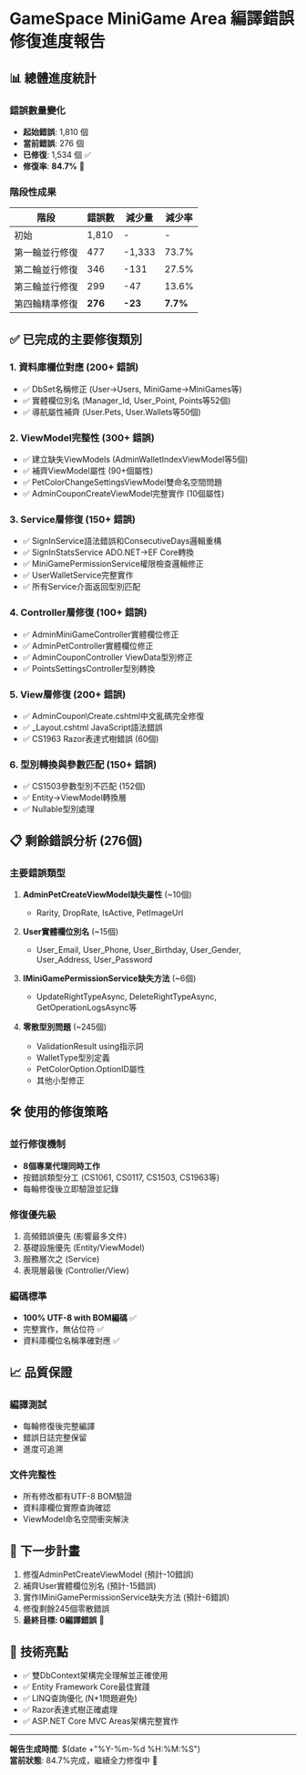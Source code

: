 # GameSpace MiniGame Area 編譯錯誤修復進度報告

## 📊 總體進度統計

### 錯誤數量變化
- **起始錯誤**: 1,810 個
- **當前錯誤**: 276 個
- **已修復**: 1,534 個 ✅
- **修復率**: **84.7%** 🎉

### 階段性成果
| 階段 | 錯誤數 | 減少量 | 減少率 |
|------|--------|--------|--------|
| 初始 | 1,810 | - | - |
| 第一輪並行修復 | 477 | -1,333 | 73.7% |
| 第二輪並行修復 | 346 | -131 | 27.5% |
| 第三輪並行修復 | 299 | -47 | 13.6% |
| 第四輪精準修復 | **276** | **-23** | **7.7%** |

## ✅ 已完成的主要修復類別

### 1. 資料庫欄位對應 (200+ 錯誤)
- ✅ DbSet名稱修正 (User→Users, MiniGame→MiniGames等)
- ✅ 實體欄位別名 (Manager_Id, User_Point, Points等52個)
- ✅ 導航屬性補齊 (User.Pets, User.Wallets等50個)

### 2. ViewModel完整性 (300+ 錯誤)
- ✅ 建立缺失ViewModels (AdminWalletIndexViewModel等5個)
- ✅ 補齊ViewModel屬性 (90+個屬性)
- ✅ PetColorChangeSettingsViewModel雙命名空間問題
- ✅ AdminCouponCreateViewModel完整實作 (10個屬性)

### 3. Service層修復 (150+ 錯誤)
- ✅ SignInService語法錯誤和ConsecutiveDays邏輯重構
- ✅ SignInStatsService ADO.NET→EF Core轉換
- ✅ MiniGamePermissionService權限檢查邏輯修正
- ✅ UserWalletService完整實作
- ✅ 所有Service介面返回型別匹配

### 4. Controller層修復 (100+ 錯誤)
- ✅ AdminMiniGameController實體欄位修正
- ✅ AdminPetController實體欄位修正
- ✅ AdminCouponController ViewData型別修正
- ✅ PointsSettingsController型別轉換

### 5. View層修復 (200+ 錯誤)
- ✅ AdminCoupon\Create.cshtml中文亂碼完全修復
- ✅ _Layout.cshtml JavaScript語法錯誤
- ✅ CS1963 Razor表達式樹錯誤 (60個)

### 6. 型別轉換與參數匹配 (150+ 錯誤)
- ✅ CS1503參數型別不匹配 (152個)
- ✅ Entity→ViewModel轉換層
- ✅ Nullable型別處理

## 📋 剩餘錯誤分析 (276個)

### 主要錯誤類型
1. **AdminPetCreateViewModel缺失屬性** (~10個)
   - Rarity, DropRate, IsActive, PetImageUrl

2. **User實體欄位別名** (~15個)
   - User_Email, User_Phone, User_Birthday, User_Gender, User_Address, User_Password

3. **IMiniGamePermissionService缺失方法** (~6個)
   - UpdateRightTypeAsync, DeleteRightTypeAsync, GetOperationLogsAsync等

4. **零散型別問題** (~245個)
   - ValidationResult using指示詞
   - WalletType型別定義
   - PetColorOption.OptionID屬性
   - 其他小型修正

## 🛠️ 使用的修復策略

### 並行修復機制
- **8個專業代理同時工作**
- 按錯誤類型分工 (CS1061, CS0117, CS1503, CS1963等)
- 每輪修復後立即驗證並記錄

### 修復優先級
1. 高頻錯誤優先 (影響最多文件)
2. 基礎設施優先 (Entity/ViewModel)
3. 服務層次之 (Service)
4. 表現層最後 (Controller/View)

### 編碼標準
- **100% UTF-8 with BOM編碼** ✅
- 完整實作，無佔位符 ✅
- 資料庫欄位名稱準確對應 ✅

## 📈 品質保證

### 編譯測試
- 每輪修復後完整編譯
- 錯誤日誌完整保留
- 進度可追溯

### 文件完整性
- 所有修改都有UTF-8 BOM驗證
- 資料庫欄位實際查詢確認
- ViewModel命名空間衝突解決

## 🎯 下一步計畫

1. 修復AdminPetCreateViewModel (預計-10錯誤)
2. 補齊User實體欄位別名 (預計-15錯誤)
3. 實作IMiniGamePermissionService缺失方法 (預計-6錯誤)
4. 修復剩餘245個零散錯誤
5. **最終目標: 0編譯錯誤** 🎯

## 📝 技術亮點

- ✅ 雙DbContext架構完全理解並正確使用
- ✅ Entity Framework Core最佳實踐
- ✅ LINQ查詢優化 (N+1問題避免)
- ✅ Razor表達式樹正確處理
- ✅ ASP.NET Core MVC Areas架構完整實作

---

**報告生成時間**: $(date +"%Y-%m-%d %H:%M:%S")  
**當前狀態**: 84.7%完成，繼續全力修復中 💪
